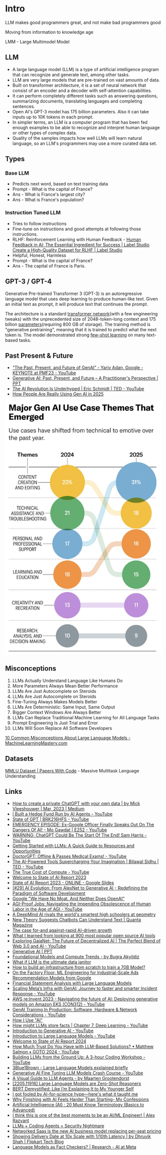 # Intro

LLM makes good programmers great, and not make bad programmers good

Moving from information to knowledge age

LMM - Large Multimodel Model

## LLM

- A large language model (LLM) is a type of artificial intelligence program that can recognize and generate text, among other tasks.
- LLM are very large models that are pre-trained on vast amounts of data.
- Built on transformer architecture, it is a set of neural network that consist of an encoder and a decoder with self-attention capabilities.
- It can perform completely different tasks such as answering questions, summarizing documents, translating languages and completing sentences.
- Open AI's GPT-3 model has 175 billion parameters. Also it can take inputs up to 10K tokens in each prompt.
- In simpler terms, an LLM is a computer program that has been fed enough examples to be able to recognize and interpret human language or other types of complex data.
- Quality of the samples impacts how well LLMs will learn natural language, so an LLM's programmers may use a more curated data set.

## Types

### Base LLM

- Predicts next word, based on text training data
- Prompt - What is the capital of France?
- Ans - What is France's largest city?
- Ans - What is France's population?

### Instruction Tuned LLM

- Tries to follow instructions
- Fine-tune on instructions and good attempts at following those instructions.
- RLHF: Reinforcement Learning with Human Feedback - [Human Feedback in AI: The Essential Ingredient for Success | Label Studio](https://labelstud.io/blog/human-feedback-in-ai/) [Create a High-Quality Dataset for RLHF | Label Studio](https://labelstud.io/blog/create-a-high-quality-rlhf-dataset/)
- Helpful, Honest, Harmless
- Prompt - What is the capital of France?
- Ans - The capital of France is Paris.

## GPT-3 / GPT-4

Generative Pre-trained Transformer 3 (GPT-3) is an autoregressive language model that uses deep learning to produce human-like text. Given an initial text as prompt, it will produce text that continues the prompt.

The architecture is a standard [transformer network](https://en.wikipedia.org/wiki/Transformer_(machine_learning_model))(with a few engineering tweaks) with the unprecedented size of 2048-token-long context and 175 billion [parameters](https://en.wikipedia.org/wiki/Parameter_(machine_learning))(requiring 800 GB of storage). The training method is "generative pretraining", meaning that it is trained to predict what the next token is. The model demonstrated strong [few-shot learning](https://en.wikipedia.org/wiki/Few-shot_learning) on many text-based tasks.

## Past Present & Future

- ["The Past, Present, and Future of GenAI" - Yariv Adan, Google - KEYNOTE at PMF23 - YouTube](https://www.youtube.com/watch?v=-JYbMh4xEos)
- [Generative AI: Past, Present, and Future – A Practitioner's Perspective | PPT](https://www.slideshare.net/slideshow/genaipdf/260536464)
- [The AI Revolution Is Underhyped \| Eric Schmidt \| TED - YouTube](https://www.youtube.com/watch?v=id4YRO7G0wE)
- [How People Are Really Using Gen AI in 2025](https://hbr.org/2025/04/how-people-are-really-using-gen-ai-in-2025)

![Major Gen AI Use Case 2025](../../media/Screenshot%202025-05-18%20at%201.08.37%20PM.jpg)

## Misconceptions

1. LLMs Actually Understand Language Like Humans Do
2. More Parameters Always Mean Better Performance
3. LLMs Are Just Autocomplete on Steroids
4. LLMs Are Just Autocomplete on Steroids
5. Fine-Tuning Always Makes Models Better
6. LLMs Are Deterministic: Same Input, Same Output
7. Bigger Context Windows Are Always Better
8. LLMs Can Replace Traditional Machine Learning for All Language Tasks
9. Prompt Engineering Is Just Trial and Error
10. LLMs Will Soon Replace All Software Developers

[10 Common Misconceptions About Large Language Models - MachineLearningMastery.com](https://machinelearningmastery.com/10-common-misconceptions-about-large-language-models/)

## Datasets

[MMLU Dataset | Papers With Code](https://paperswithcode.com/dataset/mmlu) - Massive Multitask Language Understanding

## Links

- [How to create a private ChatGPT with your own data | by Mick Vleeshouwer | Mar, 2023 | Medium](https://medium.com/@imicknl/how-to-create-a-private-chatgpt-with-your-own-data-15754e6378a1)
- [I Built a Hedge Fund Run by AI Agents - YouTube](https://www.youtube.com/watch?v=vnzt4lwzbXU)
- [State of GPT | BRK216HFS - YouTube](https://www.youtube.com/watch?v=bZQun8Y4L2A)
- [EMERGENCY EPISODE: Ex-Google Officer Finally Speaks Out On The Dangers Of AI! - Mo Gawdat | E252 - YouTube](https://www.youtube.com/watch?v=bk-nQ7HF6k4)
- [WARNING: ChatGPT Could Be The Start Of The End! Sam Harris - YouTube](https://www.youtube.com/watch?v=GmlrEgLGozw)
- [Getting Started with LLMs: A Quick Guide to Resources and Opportunities](https://www.linkedin.com/pulse/getting-started-llms-guide-resources-opportunities-wendy-ran-wei/)
- [DoctorGPT: Offline & Passes Medical Exams! - YouTube](https://www.youtube.com/watch?v=J9nJh33GM-w)
- [The AI-Powered Tools Supercharging Your Imagination | Bilawal Sidhu | TED - YouTube](https://www.youtube.com/watch?v=eZsVDMsBTCQ)
- [The True Cost of Compute - YouTube](https://www.youtube.com/watch?v=MNFeJNUu074)
- [Welcome to State of AI Report 2023](https://www.stateof.ai/)
- [State of AI Report 2023 - ONLINE - Google Slides](https://docs.google.com/presentation/d/156WpBF_rGvf4Ecg19oM1fyR51g4FAmHV3Zs0WLukrLQ/edit)
- [[#29] AI Evolution: From AlexNet to Generative AI - Redefining the Paradigm of Software Development](https://bizit.substack.com/p/29-ai-evolution-from-alexnet-to-generative)
- [Google "We Have No Moat, And Neither Does OpenAI"](https://www.semianalysis.com/p/google-we-have-no-moat-and-neither)
- [AGI-Proof Jobs: Navigating the Impending Obsolescence of Human Labor in the Age of AGI - YouTube](https://www.youtube.com/watch?v=Ahh92qtRwos&ab_channel=DavidShapiro)
- [A DeepMind AI rivals the world's smartest high schoolers at geometry](https://www.understandingai.org/p/a-deepmind-ai-rivals-the-worlds-smartest)
- [New Theory Suggests Chatbots Can Understand Text | Quanta Magazine](https://www.quantamagazine.org/new-theory-suggests-chatbots-can-understand-text-20240122/)
- [The case for-and against-rapid AI-driven growth](https://www.understandingai.org/p/the-case-forand-againstrapid-ai-driven)
- [What I learned from looking at 900 most popular open source AI tools](https://huyenchip.com/2024/03/14/ai-oss.html)
- [Exploring GaiaNet: The Future of Decentralized AI | The Perfect Blend of Web 3.0 and AI - YouTube](https://www.youtube.com/watch?v=C5tCaeOkpps)
- [Generative AI | PPT](https://www.slideshare.net/slideshow/generative-ai-259922340/259922340#2)
- [Foundational Models and Compute Trends - by Bugra Akyildiz](https://mlops.substack.com/p/foundational-models-and-compute-trends)
- [What if LLM is the ultimate data janitor](https://mlops.substack.com/p/what-if-llm-is-the-ultimate-data)
- [How to build an infrastructure from scratch to train a 70B Model?](https://mlops.substack.com/p/how-to-build-an-infrastructure-from)
- [On the Factory Floor: ML Engineering for Industrial-Scale Ads Recommendation Models from Google](https://mlops.substack.com/p/on-the-factory-floor-ml-engineering)
- [Financial Statement Analysis with Large Language Models](https://papers.ssrn.com/sol3/papers.cfm?abstract_id=4835311)
- [Scaling Meta’s Infra with GenAI: Journey to faster and smarter Incident Response - YouTube](https://www.youtube.com/watch?v=rpe7eAR90Ko)
- [AWS re:Invent 2023 - Navigating the future of AI: Deploying generative models on Amazon EKS (CON312) - YouTube](https://www.youtube.com/watch?v=I22pIUSgseA)
- [GenAI Training In Production: Software, Hardware & Network Considerations - YouTube](https://www.youtube.com/watch?v=1lhrGRqqPWU)
- [How I Use "AI"](https://nicholas.carlini.com/writing/2024/how-i-use-ai.html)
- [How might LLMs store facts | Chapter 7, Deep Learning - YouTube](https://www.youtube.com/watch?v=9-Jl0dxWQs8)
- [Introduction to Generative AI - YouTube](https://www.youtube.com/watch?v=cZaNf2rA30k)
- [Introduction to Large Language Models - YouTube](https://www.youtube.com/watch?v=RBzXsQHjptQ)
- [Welcome to State of AI Report 2024](https://www.stateof.ai/2024-report-launch)
- [How Much Trust Do You Have with LLM-Based Solutions? • Matthew Salmon • GOTO 2024 - YouTube](https://www.youtube.com/watch?v=uMhmvba7Z3I)
- [Building LLMs from the Ground Up: A 3-hour Coding Workshop - YouTube](https://www.youtube.com/watch?v=quh7z1q7-uc)
- [3Blue1Brown - Large Language Models explained briefly](https://www.3blue1brown.com/lessons/mini-llm)
- [Generative AI Fine Tuning LLM Models Crash Course - YouTube](https://youtu.be/t-0s_2uZZU0)
- [A Visual Guide to LLM Agents - by Maarten Grootendorst](https://newsletter.maartengrootendorst.com/p/a-visual-guide-to-llm-agents)
- [\[2205.11916\] Large Language Models are Zero-Shot Reasoners](https://arxiv.org/abs/2205.11916)
- [BERT Demystified: Like I’m Explaining It to My Younger Self](https://youtu.be/NUf5q4cWhdQ)
- [I got fooled by AI-for-science hype—here's what it taught me](https://www.understandingai.org/p/i-got-fooled-by-ai-for-science-hypeheres)
- [Why Finishing with AI Feels Harder Than Starting- My Confessions](https://www.thetoolnerd.com/p/why-finishing-with-ai-feels-harder)
- [Artificial Intelligence (AI) : 20 Must Know Terminology (Basics to Advanced)](https://www.thetoolnerd.com/p/artificial-intelligence-ai-20-must-know-terminology-thetoolnerd)
- [I think this is one of the best moments to be an AI/ML Engineer! \| Alex Razvant](https://www.linkedin.com/posts/arazvant_i-think-this-is-one-of-the-best-moments-to-activity-7363125145726517250-QJ3N?)
- [LLMs + Coding Agents = Security Nightmare](https://garymarcus.substack.com/p/llms-coding-agents-security-nightmare)
- [Networked Saas is the new AI business model replacing per-seat pricing](https://www.signalfire.com/blog/networked-saas-business-model-is-replacing-per-seat-pricing)
- [Showing Delivery Date at 10x Scale with 1/10th Latency \| by Dhruvik Shah \| Flipkart Tech Blog](https://blog.flipkart.tech/showing-delivery-sla-at-10x-scale-with-1-10th-latency-28b17b198cc8)
- [Language Models as Fact Checkers? \| Research - AI at Meta](https://ai.meta.com/research/publications/language-models-as-fact-checkers/)
